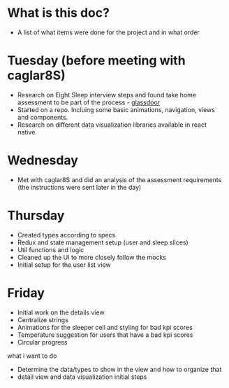 # What is this doc?

- A list of what items were done for the project and in what order

# Tuesday (before meeting with caglar8S)

- Research on Eight Sleep interview steps and found take home assessment to be part of the process - [glassdoor](https://www.glassdoor.com/Interview/Eight-Sleep-Software-Engineer-Interview-Questions-EI_IE2131100.0,11_KO12,29.htm?filter.jobTitleFTS=Software+Engineer)
- Started on a repo. Incluing some basic animations, navigation, views and components.
- Research on different data visualization libraries available in react native.

# Wednesday

- Met with caglar8S and did an analysis of the assessment requirements (the instructions were sent later in the day)

# Thursday

- Created types according to specs
- Redux and state management setup (user and sleep slices)
- Util functions and logic
- Cleaned up the UI to more closely follow the mocks
- Initial setup for the user list view

# Friday

- Initial work on the details view
- Centralize strings
- Animations for the sleeper cell and styling for bad kpi scores
- Temperature suggestion for users that have a bad kpi scores
- Circular progress

what i want to do

- Determine the data/types to show in the view and how to organize that
- detail view and data visualization initial steps
